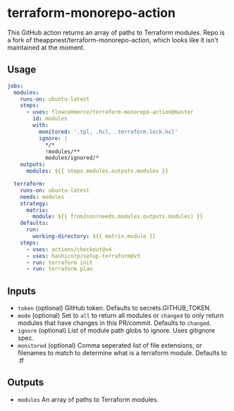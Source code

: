# terraform-monorepo-action

This GitHub action returns an array of paths to Terraform modules.
Repo is a fork of theappnest/terraform-monorepo-action, which looks like it isn't maintained at the moment.

## Usage

```yaml
jobs:
  modules:
    runs-on: ubuntu-latest
    steps:
      - uses: flowcommerce/terraform-monorepo-action@master
        id: modules
        with:
          monitored: '.tpl, .hcl, .terraform.lock.hcl'
          ignore: |
            */*
            !modules/**
            modules/ignored/*
    outputs:
      modules: ${{ steps.modules.outputs.modules }}

  terraform:
    runs-on: ubuntu-latest
    needs: modules
    strategy:
      matrix:
        module: ${{ fromJson(needs.modules.outputs.modules) }}
    defaults:
      run:
        working-directory: ${{ matrix.module }}
    steps:
      - uses: actions/checkout@v4
      - uses: hashicorp/setup-terraform@v3
      - run: terraform init
      - run: terraform plan
```

## Inputs

- `token` (optional) GitHub token. Defaults to secrets.GITHUB_TOKEN.
- `mode` (optional) Set to `all` to return all modules or `changed` to only return modules that have changes in this PR/commit. Defaults to `changed`.
- `ignore` (optional) List of module path globs to ignore. Uses gitignore spec.
- `monitored` (optional) Comma seperated list of file extensions, or filenames to match to determine what is a terraform module. Defaults to .tf

## Outputs

- `modules` An array of paths to Terraform modules.
